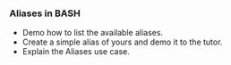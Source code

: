 ### Aliases in BASH

* Demo how to list the available aliases.
* Create a simple alias of yours and demo it to the tutor.
* Explain the Aliases use case.


